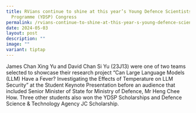 ```yaml
---
title: RVians continue to shine at this year’s Young Defence Scientists
  Programme (YDSP) Congress
permalink: /rvians-continue-to-shine-at-this-year-s-young-defence-scientists-programme-ydsp-congress/
date: 2024-05-03
layout: post
description: ""
image: ""
variant: tiptap
---
```

<p>James Chan Xing Yu and David Chan Si Yu (23J13) were one of two teams
selected to showcase their research project “Can Large Language Models
(LLM) Have a Fever? Investigating the Effects of Temperature on LLM Security”
at the Student Keynote Presentation before an audience that included Senior
Minister of State for Ministry of Defence, Mr Heng Chee How. Three other
students also won the YDSP Scholarships and Defence Science &amp; Technology
Agency JC Scholarship.</p>